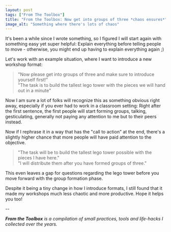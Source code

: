 ```yaml
---
layout: post
tags: ["From The Toolbox"]
title: "From the Toolbox: Now get into groups of three *chaos ensures*"
image_alt: "Something where there's lots of chaos"
---
```

It's been a while since I wrote something, so I figured I will start again with something easy yet super helpful: Explain everything before telling people to move - otherwise, you might end up having to explain everything again ;)

Let's work with an example situation, where I want to introduce a new workshop format:

> "Now please get into groups of three and make sure to introduce yourself first!"  
> "The task is to build the tallest lego tower with the pieces we will hand out in a minute"

Now I am sure a lot of folks will recognize this as something obvious right away, especially if you ever had to work in a classroom setting: Right after the first sentence, the first people will start forming groups, talking, gesticulating, generally not paying any attention to me but to their peers instead.

Now if I rephrase it in a way that has the "call to action" at the end, there's a slightly higher chance that more people will have paid attention to the objective.

> "The task will be to build the tallest lego tower possible with the pieces I have here."  
> "I will distribute them after you have formed groups of three."

This even leaves a gap for questions regarding the lego tower before you move forward with the group formation phase. 

Despite it being a tiny change in how I introduce formats, I still found that it made my workshops much less chaotic and more productive. Hope it helps you too!

--

_**From the Toolbox** is a compilation of small practices, tools and life-hacks I collected over the years._
